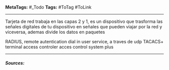 **MetaTags:** #_Todo
**Tags:** #ToTag #ToLink 
- - -

Tarjeta de red trabaja en las capas 2 y 1, es un dispositivo que trasforma las señales  digitales de tu dispositivo en señales que pueden viajar por la red y viceversa, ademas divide los datos en paquetes

RADIUS, remote autentication dial in user service, a traves de udp
TACACS+ terminal access controler acces control system plus

- - - 
#### ***Sources:***